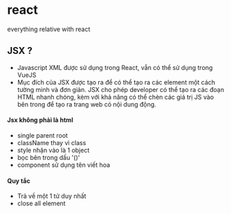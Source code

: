 # react
everything relative with react

## JSX ?
- Javascript XML được sử dụng trong React, vẫn có thể sử dụng trong VueJS
- Mục đích của JSX được tạo ra để có thể tạo ra các element một cách tường minh và đơn giản. JSX cho phép developer có thể tạo ra các đoạn HTML nhanh chóng, kèm với khả năng có thể chèn các giá trị JS vào bên trong để tạo ra trang web có nội dung động.
#### Jsx không phải là html
  + single parent root
  + className thay vì class
  + style nhận vào là 1 object
  + bọc bên trong dấu '()'
  + component sử dụng tên viết hoa
#### Quy tắc
- Trả về một 1 tử duy nhất
- close all element